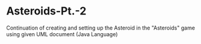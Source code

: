# Asteroids-Pt.-2
Continuation of creating and setting up the Asteroid in the "Asteroids" game using given UML document (Java Language)

